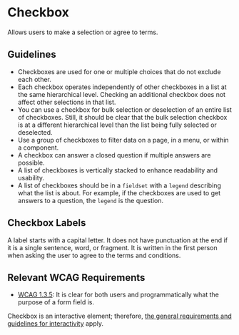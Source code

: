 <!-- @license CC0-1.0 -->

# Checkbox

Allows users to make a selection or agree to terms.

## Guidelines

- Checkboxes are used for one or multiple choices that do not exclude each other.
- Each checkbox operates independently of other checkboxes in a list at the same hierarchical level.
  Checking an additional checkbox does not affect other selections in that list.
- You can use a checkbox for bulk selection or deselection of an entire list of checkboxes.
  Still, it should be clear that the bulk selection checkbox is at a different hierarchical level than the list being fully selected or deselected.
- Use a group of checkboxes to filter data on a page, in a menu, or within a component.
- A checkbox can answer a closed question if multiple answers are possible.
- A list of checkboxes is vertically stacked to enhance readability and usability.
- A list of checkboxes should be in a `fieldset` with a `legend` describing what the list is about.
  For example, if the checkboxes are used to get answers to a question, the `legend` is the question.

## Checkbox Labels

A label starts with a capital letter.
It does not have punctuation at the end if it is a single sentence, word, or fragment.
It is written in the first person when asking the user to agree to the terms and conditions.

## Relevant WCAG Requirements

- [WCAG 1.3.5](https://www.w3.org/WAI/WCAG21/Understanding/identify-input-purpose.html): It is clear for both users and programmatically what the purpose of a form field is.

Checkbox is an interactive element; therefore, [the general requirements and guidelines for interactivity](/docs/docs-developer-guide-interactivity--docs) apply.
